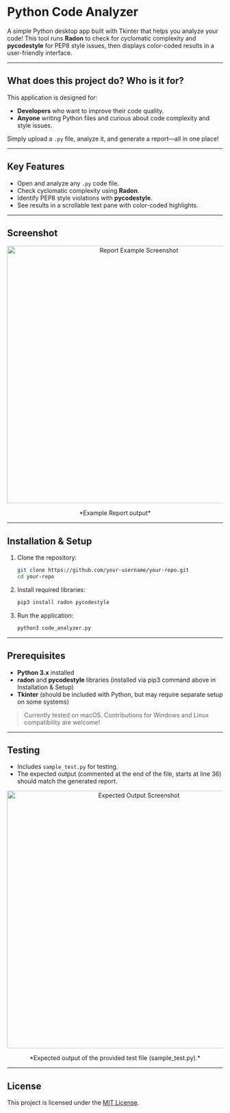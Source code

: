 # Python Code Analyzer

A simple Python desktop app built with Tkinter that helps you analyze your code! This tool runs **Radon** to check for cyclomatic complexity and **pycodestyle** for PEP8 style issues, then displays color-coded results in a user-friendly interface.

---

## What does this project do? Who is it for?

This application is designed for:

- **Developers** who want to improve their code quality.
- **Anyone** writing Python files and curious about code complexity and style issues.

Simply upload a `.py` file, analyze it, and generate a report—all in one place!

---

## Key Features

- Open and analyze any `.py` code file.
- Check cyclomatic complexity using **Radon**.
- Identify PEP8 style violations with **pycodestyle**.
- See results in a scrollable text pane with color-coded highlights.

---

## Screenshot
<p align="center">
  <img src="https://github.com/user-attachments/assets/cd3d0bd6-68c1-41b5-a5c7-e5741d0b7564" alt="Report Example Screenshot" width="600"/>
</p>

<p align="center">*Example Report output*</p>

---

## Installation & Setup

1. Clone the repository:

    ```bash
    git clone https://github.com/your-username/your-repo.git
    cd your-repo
    ```

2. Install required libraries:

    ```bash
    pip3 install radon pycodestyle
    ```

3. Run the application:

    ```bash
    python3 code_analyzer.py
    ```

---

## Prerequisites

- **Python 3.x** installed
- **radon** and **pycodestyle** libraries (installed via pip3 command above in Installation & Setup)
- **Tkinter** (should be included with Python, but may require separate setup on some systems)

> Currently tested on macOS. Contributions for Windows and Linux compatibility are welcome!

---

## Testing

- Includes `sample_test.py` for testing.
- The expected output (commented at the end of the file, starts at line 36) should match the generated report.

<p align="center">
  <img src="https://github.com/user-attachments/assets/3136c809-cb7f-4e17-9a1c-6e4559aad20b" alt="Expected Output Screenshot" width="600"/>
</p>

<p align="center">*Expected output of the provided test file (sample_test.py).*</p>

---

## License

This project is licensed under the [MIT License](https://opensource.org/licenses/MIT).
